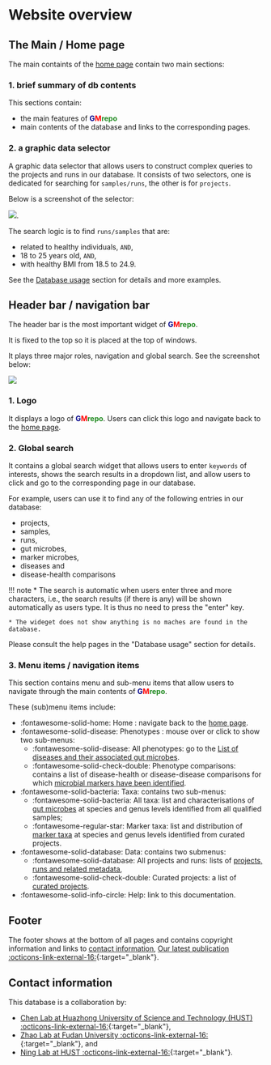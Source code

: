 # Website overview

## The Main / Home page

The main containts of the [home page](https://gmrepo.humangut.info/home) contain two main sections: 

### 1. brief summary of db contents

This sections contain:

* the main features of <b><span style="color:darkblue">G</span><span style="color:red">M</span><span style="color:forestgreen">repo</span></b>
* main contents of the database and links to the corresponding pages.

### 2. a graphic data selector

A graphic data selector that allows users to construct complex queries to the projects and runs in our database. It consists of two selectors, one is dedicated for searching for <code>samples/runs</code>, the other is for <code>projects</code>.

Below is a screenshot of the selector:

![](../images/index/query_builder_example.png).

The search logic is to find <code>runs/samples</code> that are: 

* related to healthy individuals, <code>AND</code>,
* 18 to 25 years old, <code>AND</code>,
* with healthy BMI from 18.5 to 24.9.

See the [Database usage](../usage/graphicquirybuilder.md) section for details and more examples.

## Header bar / navigation bar

The header bar is the most important widget of 
<b><span style="color:darkblue">G</span><span style="color:red">M</span><span style="color:forestgreen">repo</span></b>.

It is fixed to the top so it is placed at the top of windows.

It plays three major roles, navigation and global search. See the screenshot below:

![](images/websiteoverview/header_bar.png)

### 1. Logo

It displays a logo of <b><span style="color:darkblue">G</span><span style="color:red">M</span><span style="color:forestgreen">repo</span></b>. Users can click this logo and navigate back to the [home page](https://gmrepo.humangut.info/home).

### 2. Global search

It contains a global search widget that allows users to enter <code>keywords</code> of interests, shows the search results in a dropdown list, and allow users to click and go to the corresponding page in our database.

For example, users can use it to find any of the following entries in our database:

* projects,
* samples,
* runs,
* gut microbes, 
* marker microbes, 
* diseases and 
* disease-health comparisons

!!! note
    * The search is automatic when users enter three and more characters, i.e., the search results (if there is any) will be shown automatically as users type. It is thus no need to press the "enter" key.
    
    * The wideget does not show anything is no maches are found in the database.

Please consult the help pages in the "Database usage" section for details.

### 3. Menu items / navigation items

This section contains menu and sub-menu items that allow users to navigate through the main contents of <b><span style="color:darkblue">G</span><span style="color:red">M</span><span style="color:forestgreen">repo</span></b>.

These (sub)menu items include:

* :fontawesome-solid-home: Home : navigate back to the [home page](https://gmrepo.humangut.info/home).
* :fontawesome-solid-disease: Phenotypes : mouse over or click  to show two sub-menus:
    * :fontawesome-solid-disease: All phenotypes: go to the [List of diseases and their associated gut microbes](https://gmrepo.humangut.info/phenotypes).
    * :fontawesome-solid-check-double: Phenotype comparisons: contains a list of disease-health or disease-disease comparisons for which [microbial markers have been identified](https://gmrepo.humangut.info/phenotypes/comparisons).
* :fontawesome-solid-bacteria: Taxa: contains two sub-menus:
    * :fontawesome-solid-bacteria: All taxa: list and characterisations of [gut microbes](https://gmrepo.humangut.info/taxon) at species and genus levels identified from all qualified samples;
    * :fontawesome-regular-star: Marker taxa: list and distribution of [marker taxa](https://gmrepo.humangut.info/taxon/markertaxa) at species and genus levels identified from curated projects.
* :fontawesome-solid-database: Data: contains two submenus:
    * :fontawesome-solid-database: All projects and runs: lists of [projects, runs and related metadata](https://gmrepo.humangut.info/data),
    * :fontawesome-solid-check-double: Curated projects: a list of [curated projects](https://gmrepo.humangut.info/data/curatedprojects).
*  :fontawesome-solid-info-circle: Help: link to this documentation.

## Footer

The footer shows at the bottom of all pages and contains copyright information and links to 
[contact information](#contact-information), 
[Our latest publication :octicons-link-external-16:](https://doi.org/10.1093/nar/gkz764){:target="_blank"}.

## Contact information

This database is a collaboration by:

* [Chen Lab at Huazhong University of Science and Technology (HUST) :octicons-link-external-16:](http://chenlab.medgenius.info/){:target="_blank"},
* [Zhao Lab at Fudan University :octicons-link-external-16:](http://comp-sysbio.org/){:target="_blank"}, and
* [Ning Lab at HUST :octicons-link-external-16:](http://life.hust.edu.cn/info/1021/1470.htm){:target="_blank"}.